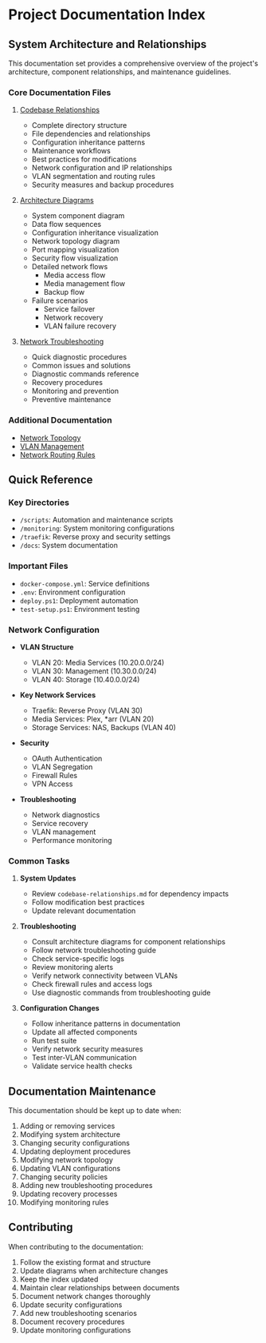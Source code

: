 # Project Documentation Index

## System Architecture and Relationships

This documentation set provides a comprehensive overview of the project's architecture, component relationships, and maintenance guidelines.

### Core Documentation Files

1. [Codebase Relationships](./codebase-relationships.md)
   - Complete directory structure
   - File dependencies and relationships
   - Configuration inheritance patterns
   - Maintenance workflows
   - Best practices for modifications
   - Network configuration and IP relationships
   - VLAN segmentation and routing rules
   - Security measures and backup procedures

2. [Architecture Diagrams](./architecture-diagram.md)
   - System component diagram
   - Data flow sequences
   - Configuration inheritance visualization
   - Network topology diagram
   - Port mapping visualization
   - Security flow visualization
   - Detailed network flows
     - Media access flow
     - Media management flow
     - Backup flow
   - Failure scenarios
     - Service failover
     - Network recovery
     - VLAN failure recovery

3. [Network Troubleshooting](./network-troubleshooting.md)
   - Quick diagnostic procedures
   - Common issues and solutions
   - Diagnostic commands reference
   - Recovery procedures
   - Monitoring and prevention
   - Preventive maintenance

### Additional Documentation

- [Network Topology](./network-topology.md)
- [VLAN Management](./vlan-management.md)
- [Network Routing Rules](./network-routing-rules.md)

## Quick Reference

### Key Directories
- `/scripts`: Automation and maintenance scripts
- `/monitoring`: System monitoring configurations
- `/traefik`: Reverse proxy and security settings
- `/docs`: System documentation

### Important Files
- `docker-compose.yml`: Service definitions
- `.env`: Environment configuration
- `deploy.ps1`: Deployment automation
- `test-setup.ps1`: Environment testing

### Network Configuration
- **VLAN Structure**
  - VLAN 20: Media Services (10.20.0.0/24)
  - VLAN 30: Management (10.30.0.0/24)
  - VLAN 40: Storage (10.40.0.0/24)

- **Key Network Services**
  - Traefik: Reverse Proxy (VLAN 30)
  - Media Services: Plex, *arr (VLAN 20)
  - Storage Services: NAS, Backups (VLAN 40)

- **Security**
  - OAuth Authentication
  - VLAN Segregation
  - Firewall Rules
  - VPN Access

- **Troubleshooting**
  - Network diagnostics
  - Service recovery
  - VLAN management
  - Performance monitoring

### Common Tasks

1. **System Updates**
   - Review `codebase-relationships.md` for dependency impacts
   - Follow modification best practices
   - Update relevant documentation

2. **Troubleshooting**
   - Consult architecture diagrams for component relationships
   - Follow network troubleshooting guide
   - Check service-specific logs
   - Review monitoring alerts
   - Verify network connectivity between VLANs
   - Check firewall rules and access logs
   - Use diagnostic commands from troubleshooting guide

3. **Configuration Changes**
   - Follow inheritance patterns in documentation
   - Update all affected components
   - Run test suite
   - Verify network security measures
   - Test inter-VLAN communication
   - Validate service health checks

## Documentation Maintenance

This documentation should be kept up to date when:
1. Adding or removing services
2. Modifying system architecture
3. Changing security configurations
4. Updating deployment procedures
5. Modifying network topology
6. Updating VLAN configurations
7. Changing security policies
8. Adding new troubleshooting procedures
9. Updating recovery processes
10. Modifying monitoring rules

## Contributing

When contributing to the documentation:
1. Follow the existing format and structure
2. Update diagrams when architecture changes
3. Keep the index updated
4. Maintain clear relationships between documents
5. Document network changes thoroughly
6. Update security configurations
7. Add new troubleshooting scenarios
8. Document recovery procedures
9. Update monitoring configurations